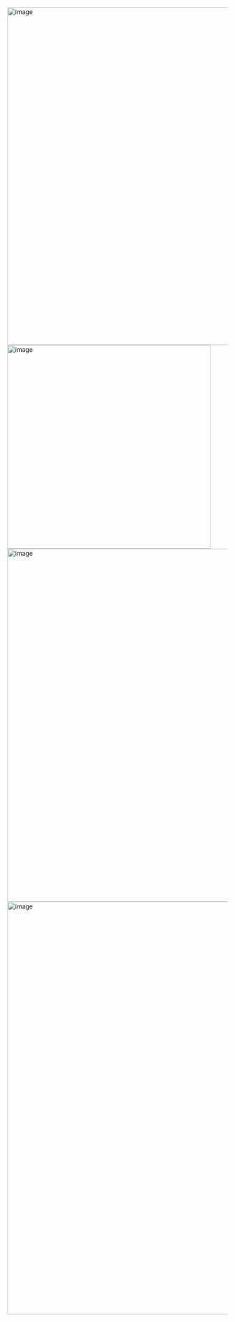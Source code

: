 <img width="771" alt="image" src="https://user-images.githubusercontent.com/86396377/157661875-3723098b-13a3-4603-a6f0-f6ec9f687fce.png">
<img width="465" alt="image" src="https://user-images.githubusercontent.com/86396377/158026766-c1a8313a-ab41-4fe7-9293-a38f50368699.png">
<img width="806" alt="image" src="https://user-images.githubusercontent.com/86396377/158027323-5d64a113-89a5-449e-86a2-d1bc36d2633b.png">
<img width="942" alt="image" src="https://user-images.githubusercontent.com/86396377/158099296-4e872476-1367-4f32-ad8c-5ec2c38ab510.png">
